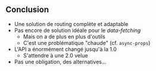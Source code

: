 ## Conclusion

* Une solution de routing complète et adaptable
* Pas encore de solution idéale pour le *data-fetching*
  * Mais on a de plus en plus d'outils
  * C'est une problématique "chaude" (cf. ``async-props``)
* L'API a énormément changé jusqu'à la 1.0
  * S'attendre à une 2.0 velue
* Pas une obligation, des alternatives…
